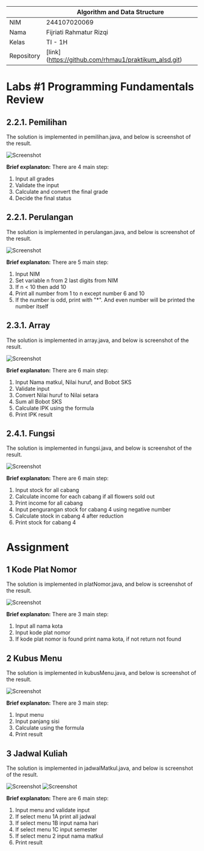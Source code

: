 |            | Algorithm and Data Structure                          |
| ---------- | ----------------------------------------------------- |
| NIM        | 244107020069                                          |
| Nama       | Fijriati Rahmatur Rizqi                               |
| Kelas      | TI - 1H                                               |
| Repository | [link] (https://github.com/rhmau1/praktikum_alsd.git) |

# Labs #1 Programming Fundamentals Review

## 2.2.1. Pemilihan

The solution is implemented in pemilihan.java, and below is screenshot of the result.

![Screenshot](img/p1/img1.png)

**Brief explanaton:** There are 4 main step:

1. Input all grades
2. Validate the input
3. Calculate and convert the final grade
4. Decide the final status

## 2.2.1. Perulangan

The solution is implemented in perulangan.java, and below is screenshot of the result.

![Screenshot](img/p1/img2.png)

**Brief explanaton:** There are 5 main step:

1. Input NIM
2. Set variable n from 2 last digits from NIM
3. If n < 10 then add 10
4. Print all number from 1 to n except number 6 and 10
5. If the number is odd, print with "\*". And even number will be printed the number itself

## 2.3.1. Array

The solution is implemented in array.java, and below is screenshot of the result.

![Screenshot](img/p1/img3.png)

**Brief explanaton:** There are 6 main step:

1. Input Nama matkul, Nilai huruf, and Bobot SKS
2. Validate input
3. Convert Nilai huruf to Nilai setara
4. Sum all Bobot SKS
5. Calculate IPK using the formula
6. Print IPK result

## 2.4.1. Fungsi

The solution is implemented in fungsi.java, and below is screenshot of the result.

![Screenshot](img/p1/img4.png)

**Brief explanaton:** There are 6 main step:

1. Input stock for all cabang
2. Calculate income for each cabang if all flowers sold out
3. Print income for all cabang
4. Input pengurangan stock for cabang 4 using negative number
5. Calculate stock in cabang 4 after reduction
6. Print stock for cabang 4

# Assignment

## 1 Kode Plat Nomor

The solution is implemented in platNomor.java, and below is screenshot of the result.

![Screenshot](img/p1/img5.png)

**Brief explanaton:** There are 3 main step:

1. Input all nama kota
2. Input kode plat nomor
3. If kode plat nomor is found print nama kota, if not return not found

## 2 Kubus Menu

The solution is implemented in kubusMenu.java, and below is screenshot of the result.

![Screenshot](img/p1/img6.png)

**Brief explanaton:** There are 3 main step:

1. Input menu
2. Input panjang sisi
3. Calculate using the formula
4. Print result

## 3 Jadwal Kuliah

The solution is implemented in jadwalMatkul.java, and below is screenshot of the result.

![Screenshot](img/p1/img7A.png)
![Screenshot](img/p1/img7B.png)

**Brief explanaton:** There are 6 main step:

1. Input menu and validate input
2. If select menu 1A print all jadwal
3. If select menu 1B input nama hari
4. If select menu 1C input semester
5. If select menu 2 input nama matkul
6. Print result
